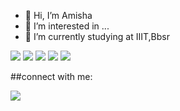 - 👋 Hi, I’m Amisha
- 👀 I’m interested in ...
- 🌱 I’m currently studying at IIIT,Bbsr

<p align="left">
  <img src="https://img.icons8.com/color/48/000000/javascript--v1.png"/>
  <img src="https://img.icons8.com/ios/50/000000/java-coffee-cup-logo--v1.png"/>
  <img src="https://w7.pngwing.com/pngs/911/515/png-transparent-figma-logo-brand-logos-brands-in-colors-icon-thumbnail.png"/>
  <img src="https://img.icons8.com/color/48/000000/c-programming.png"/>
  <img src="https://img.icons8.com/color/48/000000/c-programming.png"/>
  <img src=""/>
 </p>
  
  ##connect with me:
  <p allign="left">
    <a href ="https://www.linkedin.com/in/amisha-panda-5922891b3/">
      <img src="https://img.icons8.com/fluent/48/000000/linkedin.png"/></a>
  </p>
<!---
AmishaGuddi/AmishaGuddi is a ✨ special ✨ repository because its `README.md` (this file) appears on your GitHub profile.
You can click the Preview link to take a look at your changes.
--->
